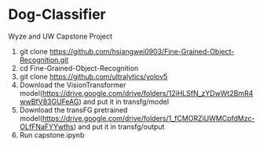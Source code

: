 # Dog-Classifier
Wyze and UW Capstone Project

1. git clone https://github.com/hsiangwei0903/Fine-Grained-Object-Recognition.git
2. cd Fine-Grained-Object-Recognition
3. git clone https://github.com/ultralytics/yolov5
4. Download the VisionTransformer model(https://drive.google.com/drive/folders/12iHLSfN_zYDwWt2BmR4wwBfV83GUFeAG) and put it in transfg/model
5. Download the transFG pretrained model(https://drive.google.com/drive/folders/1_fCMORZiUWMCpfdMzc-OLfFNaFYYwths) and put it in transfg/output
6. Run capstone.ipynb
